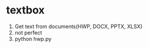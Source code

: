 # textbox
1. Get text from documents(HWP, DOCX, PPTX, XLSX)
2. not perfect
3. python hwp.py <filename>

